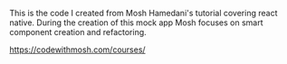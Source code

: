 This is the code I created from Mosh Hamedani's tutorial covering react native. During the creation of this mock app Mosh focuses on smart component creation and refactoring.

https://codewithmosh.com/courses/
